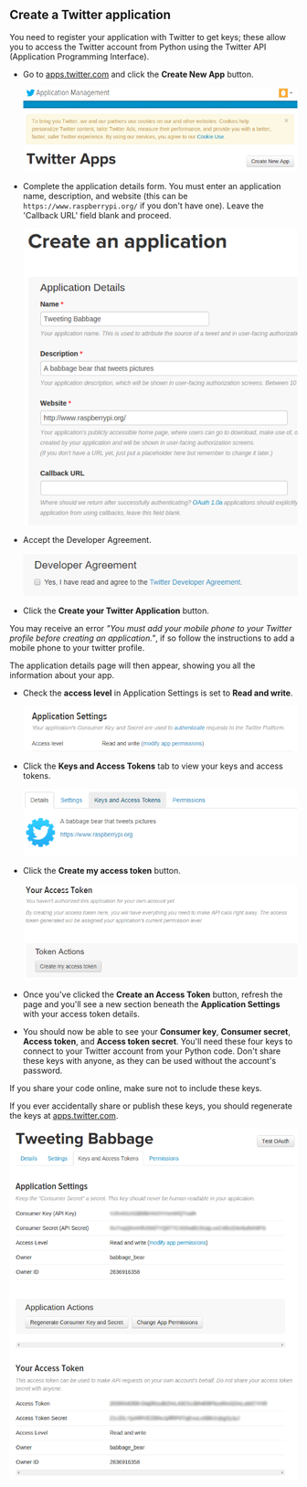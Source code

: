 ## Create a Twitter application

You need to register your application with Twitter to get keys; these allow you to access the Twitter account from Python using the Twitter API (Application Programming Interface).

- Go to [apps.twitter.com](https://apps.twitter.com) and click the **Create New App** button.

    ![Create new app](images/create-new-app.png)

- Complete the application details form. You must enter an application name, description, and website (this can be `https://www.raspberrypi.org/` if you don't have one). Leave the 'Callback URL' field blank and proceed.

    ![App details](images/app-details.png)

- Accept the Developer Agreement.

    ![developer agreement](images/dev_agreement.png)

- Click the **Create your Twitter Application** button.

You may receive an error _"You must add your mobile phone to your Twitter profile before creating an application."_, if so follow the instructions to add a mobile phone to your twitter profile.

The application details page will then appear, showing you all the information about your app.

- Check the **access level** in Application Settings is set to **Read and write**.

    ![Read and write](images/application-settings.png)

- Click the **Keys and Access Tokens** tab to view your keys and access tokens.

    ![keys and access tokens](images/keys-and-access-tokens.png)

- Click the **Create my access token** button.

    ![create access token](images/create-access-token.png)

- Once you've clicked the **Create an Access Token** button, refresh the page and you'll see a new section beneath the **Application Settings** with your access token details.

- You should now be able to see your **Consumer key**, **Consumer secret**, **Access token**, and **Access token secret**. You'll need these four keys to connect to your Twitter account from your Python code. Don't share these keys with anyone, as they can be used without the account's password. 

If you share your code online, make sure not to include these keys. 

If you ever accidentally share or publish these keys, you should regenerate the keys at [apps.twitter.com](https://apps.twitter.com).

![Twitter keys](images/twitter-keys.png)

